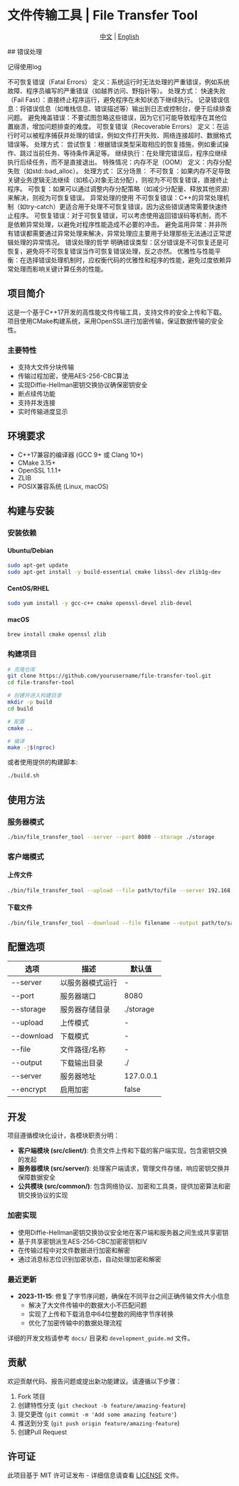 # 文件传输工具 | File Transfer Tool

<div align="center">
  <p>
    <a href="#" id="zh-cn-btn" onclick="switchLanguage('zh-cn')">中文</a> | 
    <a href="#" id="en-btn" onclick="switchLanguage('en')">English</a>
  </p>
</div>

<div id="zh-cn">
## 错误处理

记得使用log

不可恢复错误（Fatal Errors）
定义：系统运行时无法处理的严重错误，例如系统故障、程序员编写的严重错误（如越界访问、野指针等）。
处理方式：
快速失败（Fail Fast）：直接终止程序运行，避免程序在未知状态下继续执行。
记录错误信息：将错误信息（如堆栈信息、错误描述等）输出到日志或控制台，便于后续排查问题。
避免掩盖错误：不要试图忽略这些错误，因为它们可能导致程序在其他位置崩溃，增加问题排查的难度。
可恢复错误（Recoverable Errors）
定义：在运行时可以被程序捕获并处理的错误，例如文件打开失败、网络连接超时、数据格式错误等。
处理方式：
尝试恢复：根据错误类型采取相应的恢复措施，例如重试操作、跳过当前任务、等待条件满足等。
继续执行：在处理完错误后，程序应继续执行后续任务，而不是直接退出。
特殊情况：内存不足（OOM）
定义：内存分配失败（如std::bad_alloc）。
处理方式：
区分场景：
不可恢复：如果内存不足导致关键业务逻辑无法继续（如核心对象无法分配），则视为不可恢复错误，直接终止程序。
可恢复：如果可以通过调整内存分配策略（如减少分配量、释放其他资源）来解决，则视为可恢复错误。
异常处理的使用
不可恢复错误：C++的异常处理机制（如try-catch）更适合用于处理不可恢复错误，因为这些错误通常需要快速终止程序。
可恢复错误：对于可恢复错误，可以考虑使用返回错误码等机制，而不是依赖异常处理，以避免对程序性能造成不必要的冲击。
避免滥用异常：并非所有错误都需要通过异常处理来解决，异常处理应主要用于处理那些无法通过正常逻辑处理的异常情况。
错误处理的哲学
明确错误类型：区分错误是不可恢复还是可恢复，避免将不可恢复错误当作可恢复错误处理，反之亦然。
优雅性与性能平衡：在选择错误处理机制时，应权衡代码的优雅性和程序的性能，避免过度依赖异常处理而影响关键计算任务的性能。


## 项目简介

这是一个基于C++17开发的高性能文件传输工具，支持文件的安全上传和下载。项目使用CMake构建系统，采用OpenSSL进行加密传输，保证数据传输的安全性。

### 主要特性

- 支持大文件分块传输
- 传输过程加密，使用AES-256-CBC算法
- 实现Diffie-Hellman密钥交换协议确保密钥安全
- 断点续传功能
- 支持并发连接
- 实时传输进度显示

## 环境要求

- C++17兼容的编译器 (GCC 9+ 或 Clang 10+)
- CMake 3.15+
- OpenSSL 1.1.1+
- ZLIB
- POSIX兼容系统 (Linux, macOS)

## 构建与安装

### 安装依赖

#### Ubuntu/Debian

```bash
sudo apt-get update
sudo apt-get install -y build-essential cmake libssl-dev zlib1g-dev
```

#### CentOS/RHEL

```bash
sudo yum install -y gcc-c++ cmake openssl-devel zlib-devel
```

#### macOS

```bash
brew install cmake openssl zlib
```

### 构建项目

```bash
# 克隆仓库
git clone https://github.com/yourusername/file-transfer-tool.git
cd file-transfer-tool

# 创建并进入构建目录
mkdir -p build
cd build

# 配置
cmake ..

# 编译
make -j$(nproc)
```

或者使用提供的构建脚本:

```bash
./build.sh
```

## 使用方法

### 服务器模式

```bash
./bin/file_transfer_tool --server --port 8080 --storage ./storage
```

### 客户端模式

#### 上传文件

```bash
./bin/file_transfer_tool --upload --file path/to/file --server 192.168.1.100 --port 8080
```

#### 下载文件

```bash
./bin/file_transfer_tool --download --file filename --output path/to/save --server 192.168.1.100 --port 8080
```

## 配置选项

| 选项 | 描述 | 默认值 |
|-------------|-----------------|---------------|
| --server    | 以服务器模式运行 | - |
| --port      | 服务器端口 | 8080 |
| --storage   | 服务器存储目录 | ./storage |
| --upload    | 上传模式 | - |
| --download  | 下载模式 | - |
| --file      | 文件路径/名称 | - |
| --output    | 下载输出目录 | ./ |
| --server    | 服务器地址 | 127.0.0.1 |
| --encrypt   | 启用加密 | false |

## 开发

项目遵循模块化设计，各模块职责分明：

- **客户端模块 (src/client/)**: 负责文件上传和下载的客户端实现，包含密钥交换的发起
- **服务器模块 (src/server/)**: 处理客户端请求，管理文件存储，响应密钥交换并保障数据安全
- **公共模块 (src/common/)**: 包含网络协议、加密和工具类，提供加密算法和密钥交换协议的实现

### 加密实现

- 使用Diffie-Hellman密钥交换协议安全地在客户端和服务器之间生成共享密钥
- 基于共享密钥派生AES-256-CBC加密密钥和IV
- 在传输过程中对文件数据进行加密和解密
- 通过消息标志位识别加密状态，自动处理加密和解密

### 最近更新

- **2023-11-15**: 修复了字节序问题，确保在不同平台之间正确传输文件大小信息
  - 解决了大文件传输中的数据大小不匹配问题
  - 实现了上传和下载消息中64位整数的网络字节序转换
  - 优化了加密传输中的数据处理流程

详细的开发文档请参考 `docs/` 目录和 `development_guide.md` 文件。

## 贡献

欢迎贡献代码、报告问题或提出新功能建议。请遵循以下步骤：

1. Fork 项目
2. 创建特性分支 (`git checkout -b feature/amazing-feature`)
3. 提交更改 (`git commit -m 'Add some amazing feature'`)
4. 推送到分支 (`git push origin feature/amazing-feature`)
5. 创建Pull Request

## 许可证

此项目基于 MIT 许可证发布 - 详细信息请查看 [LICENSE](LICENSE) 文件。

</div>

<div id="en" style="display: none;">

## Project Description

This is a high-performance file transfer tool developed in C++17, supporting secure file upload and download. The project uses the CMake build system and OpenSSL for encrypted transmission to ensure data transfer security.

### Main Features

- Support for large file chunked transfer
- Encrypted transmission using AES-256-CBC algorithm
- Diffie-Hellman key exchange protocol for secure key establishment
- Resume transfer from breakpoints
- Support for concurrent connections
- Real-time transfer progress display

## Requirements

- C++17 compatible compiler (GCC 9+ or Clang 10+)
- CMake 3.15+
- OpenSSL 1.1.1+
- ZLIB
- POSIX compatible system (Linux, macOS)

## Build and Installation

### Install Dependencies

#### Ubuntu/Debian

```bash
sudo apt-get update
sudo apt-get install -y build-essential cmake libssl-dev zlib1g-dev
```

#### CentOS/RHEL

```bash
sudo yum install -y gcc-c++ cmake openssl-devel zlib-devel
```

#### macOS

```bash
brew install cmake openssl zlib
```

### Build the Project

```bash
# Clone the repository
git clone https://github.com/yourusername/file-transfer-tool.git
cd file-transfer-tool

# Create and enter build directory
mkdir -p build
cd build

# Configure
cmake ..

# Build
make -j$(nproc)
```

Or use the provided build script:

```bash
./build.sh
```

## Usage

### Server Mode

```bash
./bin/file_transfer_tool --server --port 8080 --storage ./storage
```

### Client Mode

#### Upload a file

```bash
./bin/file_transfer_tool --upload --file path/to/file --server 192.168.1.100 --port 8080
```

#### Download a file

```bash
./bin/file_transfer_tool --download --file filename --output path/to/save --server 192.168.1.100 --port 8080
```

## Configuration Options

| Option | Description | Default |
|-------------|-----------------|---------------|
| --server    | Run in server mode | - |
| --port      | Server port | 8080 |
| --storage   | Server storage directory | ./storage |
| --upload    | Upload mode | - |
| --download  | Download mode | - |
| --file      | File path/name | - |
| --output    | Download output directory | ./ |
| --server    | Server address | 127.0.0.1 |
| --encrypt   | Enable encryption | false |

## Development

The project follows a modular design with clear responsibilities for each module:

- **Client module (src/client/)**: Client implementation for file upload and download, including initiating key exchange
- **Server module (src/server/)**: Handling client requests, managing file storage, responding to key exchange and ensuring data security
- **Common module (src/common/)**: Contains network protocols, encryption, and utility classes, providing encryption algorithms and key exchange protocol implementations

### Encryption Implementation

- Using Diffie-Hellman key exchange protocol to securely generate shared keys between client and server
- Deriving AES-256-CBC encryption keys and IVs from the shared key
- Encrypting and decrypting file data during transmission
- Identifying encryption status through message flags, automatically handling encryption and decryption

### Recent Updates

- **2023-11-15**: Fixed endianness issues to ensure correct file size information transfer between different platforms
  - Resolved data size mismatch problems in large file transfers
  - Implemented network byte order conversion for 64-bit integers in upload and download messages
  - Optimized data processing workflow in encrypted transmissions

For detailed development documentation, please refer to the `docs/` directory and the `development_guide.md` file.

## Contributing

Contributions, bug reports, and feature requests are welcome. Please follow these steps:

1. Fork the project
2. Create a feature branch (`git checkout -b feature/amazing-feature`)
3. Commit your changes (`git commit -m 'Add some amazing feature'`)
4. Push to the branch (`git push origin feature/amazing-feature`)
5. Open a Pull Request

## License

This project is licensed under the MIT License - see the [LICENSE](LICENSE) file for details.

</div>

<script>
function switchLanguage(lang) {
  // 隐藏所有语言内容
  document.getElementById('zh-cn').style.display = 'none';
  document.getElementById('en').style.display = 'none';
  
  // 显示选中的语言
  document.getElementById(lang).style.display = 'block';
  
  // 更新按钮样式
  document.getElementById('zh-cn-btn').style.fontWeight = lang === 'zh-cn' ? 'bold' : 'normal';
  document.getElementById('en-btn').style.fontWeight = lang === 'en' ? 'bold' : 'normal';
}

// 初始化显示中文
document.addEventListener('DOMContentLoaded', function() {
  switchLanguage('zh-cn');
});
</script> 